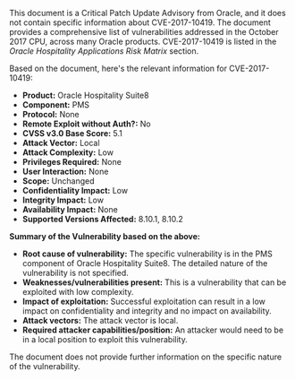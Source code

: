 This document is a Critical Patch Update Advisory from Oracle, and it does not contain specific information about CVE-2017-10419. The document provides a comprehensive list of vulnerabilities addressed in the October 2017 CPU, across many Oracle products. CVE-2017-10419 is listed in the *Oracle Hospitality Applications Risk Matrix* section.

Based on the document, here's the relevant information for CVE-2017-10419:

- **Product:** Oracle Hospitality Suite8
- **Component:** PMS
- **Protocol:** None
- **Remote Exploit without Auth?:** No
- **CVSS v3.0 Base Score:** 5.1
- **Attack Vector:** Local
- **Attack Complexity:** Low
- **Privileges Required:** None
- **User Interaction:** None
- **Scope:** Unchanged
- **Confidentiality Impact:** Low
- **Integrity Impact:** Low
- **Availability Impact:** None
- **Supported Versions Affected:** 8.10.1, 8.10.2

**Summary of the Vulnerability based on the above:**

- **Root cause of vulnerability:** The specific vulnerability is in the PMS component of Oracle Hospitality Suite8. The detailed nature of the vulnerability is not specified.
- **Weaknesses/vulnerabilities present:** This is a vulnerability that can be exploited with low complexity.
- **Impact of exploitation:** Successful exploitation can result in a low impact on confidentiality and integrity and no impact on availability.
- **Attack vectors:** The attack vector is local.
- **Required attacker capabilities/position:** An attacker would need to be in a local position to exploit this vulnerability.

The document does not provide further information on the specific nature of the vulnerability.